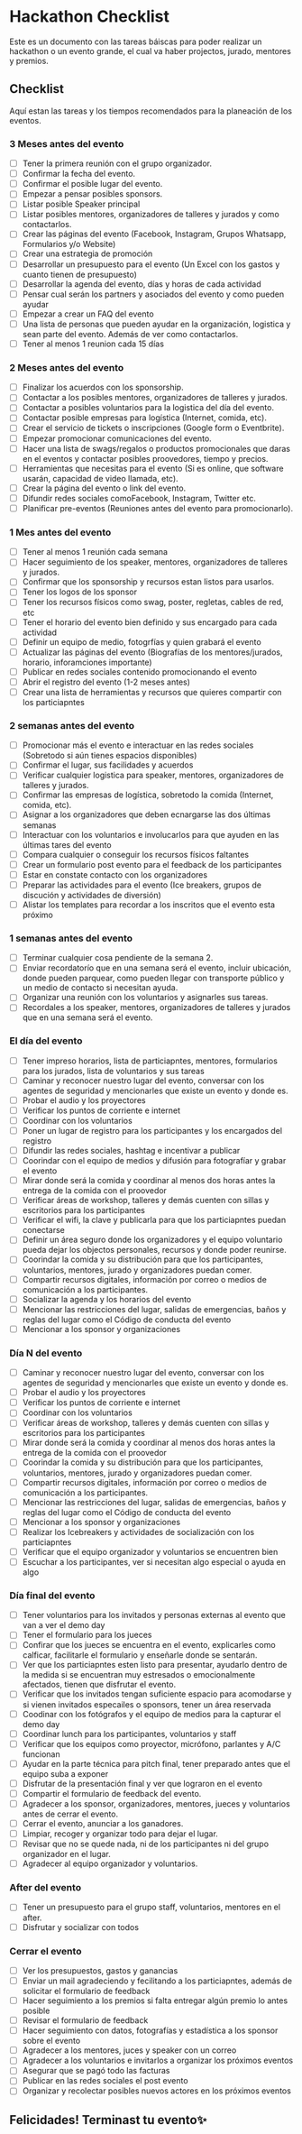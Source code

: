 # Hackathon Checklist
Este es un documento con las tareas báiscas para poder realizar un hackathon o un evento grande, el cual va haber projectos, jurado, mentores y premios.

## Checklist
Aquí estan las tareas y los tiempos recomendados para la planeación de los eventos.

### 3 Meses antes del evento
- [ ] Tener la primera reunión con el grupo organizador.
- [ ] Confirmar la fecha del evento.
- [ ] Confirmar el posible lugar del evento.
- [ ] Empezar a pensar posibles sponsors.
- [ ] Listar posible Speaker principal
- [ ] Listar posibles mentores, organizadores de talleres y jurados y como contactarlos.
- [ ] Crear las páginas del evento (Facebook, Instagram, Grupos Whatsapp, Formularios y/o Website)
- [ ] Crear una estrategia de promoción
- [ ] Desarrollar un presupuesto para el evento (Un Excel con los gastos y cuanto tienen de presupuesto)
- [ ] Desarrollar la agenda del evento, días y horas de cada actividad
- [ ] Pensar cual serán los partners y asociados del evento y como pueden ayudar
- [ ] Empezar a crear un FAQ del evento
- [ ] Una lista de personas que pueden ayudar en la organización, logistica y sean parte del evento. Además de ver como contactarlos.
- [ ] Tener al menos 1 reunion cada 15 días

### 2 Meses antes del evento
- [ ] Finalizar los acuerdos con los sponsorship.
- [ ] Contactar a los posibles mentores, organizadores de talleres y jurados.
- [ ] Contactar a posibles voluntarios para la logistica del día del evento.
- [ ] Contactar posible empresas para logística (Internet, comida, etc).
- [ ] Crear el servicio de tickets o inscripciones (Google form o Eventbrite).
- [ ] Empezar promocionar comunicaciones del evento.
- [ ] Hacer una lista de swags/regalos o productos promocionales que daras en el eventos y contactar posibles proovedores, tiempo y precios.
- [ ] Herramientas que necesitas para el evento (Si es online, que software usarán, capacidad de video llamada, etc).
- [ ] Crear la página del evento o link del evento.
- [ ] Difundir redes sociales comoFacebook, Instagram, Twitter etc.
- [ ] Planificar pre-eventos (Reuniones antes del evento para promocionarlo).

### 1 Mes antes del evento
- [ ] Tener al menos 1 reunión cada semana
- [ ] Hacer seguimiento de los speaker, mentores, organizadores de talleres y jurados.
- [ ] Confirmar que los sponsorship y recursos estan listos para usarlos.
- [ ] Tener los logos de los sponsor
- [ ] Tener los recursos físicos como swag, poster, regletas, cables de red, etc
- [ ] Tener el horario del evento bien definido y sus encargado para cada actividad
- [ ] Definir un equipo de medio, fotogrfías y quien grabará el evento
- [ ] Actualizar las páginas del evento (Biografías de los mentores/jurados, horario, inforamciones importante)
- [ ] Publicar en redes sociales contenido promocionando el evento
- [ ] Abrir el registro del evento (1-2 meses antes)
- [ ] Crear una lista de herramientas y recursos que quieres compartir con los particiapntes

### 2 semanas antes del evento
- [ ] Promocionar más el evento e interactuar en las redes sociales (Sobretodo si aún tienes espacios disponibles)
- [ ] Confirmar el lugar, sus facilidades y acuerdos
- [ ] Verificar cualquier logistica para speaker, mentores, organizadores de talleres y jurados.
- [ ] Confirmar las empresas de logística, sobretodo la comida (Internet, comida, etc).
- [ ] Asignar a los organizadores que deben ecnargarse las dos últimas semanas
- [ ] Interactuar con los voluntarios e involucarlos para que ayuden en las últimas tares del evento
- [ ] Compara cualquier o conseguir los recursos físicos faltantes
- [ ] Crear un formulario post evento para el feedback de los participantes
- [ ] Estar en constate contacto con los organizadores
- [ ] Preparar las actividades para el evento (Ice breakers, grupos de discución y actividades de diversión)
- [ ] Alistar los templates para recordar a los inscritos que el evento esta próximo

### 1 semanas antes del evento
- [ ] Terminar cualquier cosa pendiente de la semana 2.
- [ ] Enviar recordatorío que en una semana será el evento, incluir ubicación, donde pueden parquear, como pueden llegar con transporte público y un medio de contacto si necesitan ayuda.
- [ ] Organizar una reunión con los voluntarios y asignarles sus tareas.
- [ ] Recordales a los speaker, mentores, organizadores de talleres y jurados que en una semana será el evento.

### El día del evento
- [ ] Tener impreso horarios, lista de particiapntes, mentores, formularios para los jurados, lista de voluntarios y sus tareas
- [ ] Caminar y reconocer nuestro lugar del evento, conversar con los agentes de seguridad y mencionarles que existe un evento y donde es.
- [ ] Probar el audio y los proyectores
- [ ] Verificar los puntos de corriente e internet
- [ ] Coordinar con los voluntarios
- [ ] Poner un lugar de registro para los participantes y los encargados del registro
- [ ] Difundir las redes sociales, hashtag e incentivar a publicar
- [ ] Coorindar con el equipo de medios y difusión para fotografíar y grabar el evento
- [ ] Mirar donde será la comida y coordinar al menos dos horas antes la entrega de la comida con el proovedor
- [ ] Verificar áreas de workshop, talleres y demás cuenten con sillas y escritorios para los participantes
- [ ] Verificar el wifi, la clave y publicarla para que los particiapntes puedan conectarse
- [ ] Definir un área seguro donde los organizadores y el equipo voluntario pueda dejar los objectos personales, recursos y donde poder reunirse.
- [ ] Coorindar la comida y su distribución para que los participantes, voluntarios, mentores, jurado y organizadores puedan comer.
- [ ] Compartir recursos digitales, información por correo o medios de comunicación a los participantes.
- [ ] Socializar la agenda y los horarios del evento
- [ ] Mencionar las restricciones del lugar, salidas de emergencias, baños y reglas del lugar como el Código de conducta del evento
- [ ] Mencionar a los sponsor y organizaciones

### Día N del evento
- [ ] Caminar y reconocer nuestro lugar del evento, conversar con los agentes de seguridad y mencionarles que existe un evento y donde es.
- [ ] Probar el audio y los proyectores
- [ ] Verificar los puntos de corriente e internet
- [ ] Coordinar con los voluntarios
- [ ] Verificar áreas de workshop, talleres y demás cuenten con sillas y escritorios para los participantes
- [ ] Mirar donde será la comida y coordinar al menos dos horas antes la entrega de la comida con el proovedor
- [ ] Coorindar la comida y su distribución para que los participantes, voluntarios, mentores, jurado y organizadores puedan comer.
- [ ] Compartir recursos digitales, información por correo o medios de comunicación a los participantes.
- [ ] Mencionar las restricciones del lugar, salidas de emergencias, baños y reglas del lugar como el Código de conducta del evento
- [ ] Mencionar a los sponsor y organizaciones
- [ ] Realizar los Icebreakers y actividades de socialización con los particiapntes
- [ ] Verificar que el equipo organizador y voluntarios se encuentren bien
- [ ] Escuchar a los participantes, ver si necesitan algo especial o ayuda en algo

### Día final del evento
- [ ] Tener voluntarios para los invitados y personas externas al evento que van a ver el demo day
- [ ] Tener el formulario para los jueces
- [ ] Confirar que los jueces se encuentra en el evento, explicarles como calficar, facilitarle el formulario y enseñarle donde se sentarán.
- [ ] Ver que los particiapntes esten listo para presentar, ayudarlo dentro de la medida si se encuentran muy estresados o emocionalmente afectados, tienen que disfrutar el evento.
- [ ] Verificar que los invitados tengan suficiente espacio para acomodarse y si vienen invitados especailes o sponsors, tener un área reservada
- [ ] Coodinar con los fotógrafos y el equipo de medios para la capturar el demo day
- [ ] Coordinar lunch para los participantes, voluntarios y staff
- [ ] Verificar que los equipos como proyector, micrófono, parlantes y A/C funcionan
- [ ] Ayudar en la parte técnica para pitch final, tener preparado antes que el equipo suba a exponer
- [ ] Disfrutar de la presentación final y ver que lograron en el evento
- [ ] Compartir el formulario de feedback del evento.
- [ ] Agradecer a los sponsor, organizadores, mentores, jueces y voluntarios antes de cerrar el evento.
- [ ] Cerrar el evento, anunciar a los ganadores.
- [ ] Limpiar, recoger y organizar todo para dejar el lugar.
- [ ] Revisar que no se quede nada, ni de los participantes ni del grupo organizador en el lugar.
- [ ] Agradecer al equipo organizador y voluntarios.

### After del evento
- [ ] Tener un presupuesto para el grupo staff, voluntarios, mentores en el after.
- [ ] Disfrutar y socializar con todos

### Cerrar el evento
- [ ] Ver los presupuestos, gastos y ganancias
- [ ] Enviar un mail agradeciendo y fecilitando a los particiapntes, además de solicitar el formulario de feedback
- [ ] Hacer seguimiento a los premios si falta entregar algún premio lo antes posible
- [ ] Revisar el formulario de feedback
- [ ] Hacer seguimiento con datos, fotografías y estadística a los sponsor sobre el evento
- [ ] Agradecer a los mentores, juces y speaker con un correo
- [ ] Agradecer a los voluntarios e invitarlos a organizar los próximos eventos
- [ ] Asegurar que se pagó todo las facturas
- [ ] Publicar en las redes sociales el post evento
- [ ] Organizar y recolectar posibles nuevos actores en los próximos eventos

## Felicidades! Terminast tu evento✨
